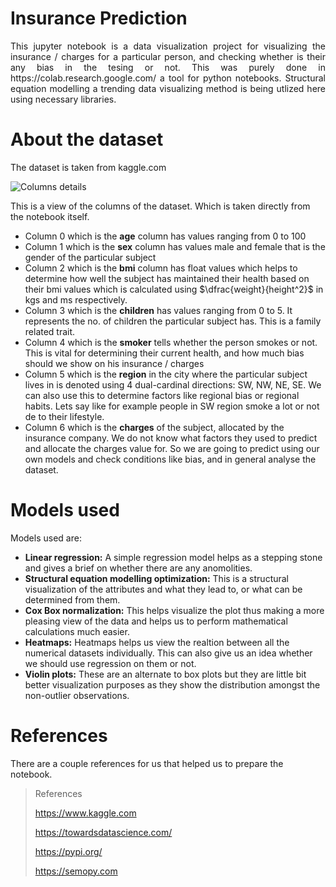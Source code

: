 # Insurance Prediction

<p align="justify">
This jupyter notebook is a data visualization project for visualizing the insurance / charges for a particular person, and checking whether is their any bias in the tesing or not. This was purely done in https://colab.research.google.com/ a tool for python notebooks. Structural equation modelling a trending data visualizing method is being utlized here using necessary libraries. 
</p>

# About the dataset

The dataset is taken from kaggle.com

![Columns details](https://github.com/SiddhuSiddharth/Insurance-prediction/blob/999b6cf95a974e22c22594dde5a34722d0e27eeb/Images-readme/Dataset1.png)

This is a view of the columns of the dataset. Which is taken directly from the notebook itself.
* Column 0 which is the **age** column has values ranging from 0 to 100
* Column 1 which is the **sex** column has values male and female that is the gender of the particular subject
* Column 2 which is the **bmi** column has float values which helps to determine how well the subject has maintained their health based on their bmi values which is calculated using $\dfrac{weight}{height^2}$ in kgs and ms respectively.
* Column 3 which is the **children** has values ranging from 0 to 5. It represents the no. of children the particular subject has. This is a family related trait.
* Column 4 which is the **smoker** tells whether the person smokes or not. This is vital for determining their current health, and how much bias should we show on his insurance / charges
* Column 5 which is the **region** in the city where the particular subject lives in is denoted using 4 dual-cardinal directions: SW, NW, NE, SE. We can also use this to determine factors like regional bias or regional habits. Lets say like for example people in SW region smoke a lot or not de to their lifestyle.
* Column 6 which is the **charges** of the subject, allocated by the insurance company. We do not know what factors they used to predict and allocate the charges value for. So we are going to predict using our own models and check conditions like bias, and in general analyse the dataset.

# Models used

Models used are:

* **Linear regression:** A simple regression model helps as a stepping stone and gives a brief on whether there are any anomolities.
* **Structural equation modelling optimization:** This is a structural visualization of the attributes and what they lead to, or what can be determined from them.
* **Cox Box normalization:** This helps visualize the plot thus making a more pleasing view of the data and helps us to perform mathematical calculations much easier.
* **Heatmaps:** Heatmaps helps us view the realtion between all the numerical datasets individually. This can also give us an idea whether we should use regression on them or not.
* **Violin plots:** These are an alternate to box plots but they are little bit better visualization purposes as they show the distribution amongst the non-outlier observations.

# References

There are a couple references for us that helped us to prepare the notebook.

> References
> 
> https://www.kaggle.com
> 
> https://towardsdatascience.com/
> 
> https://pypi.org/
> 
> https://semopy.com

